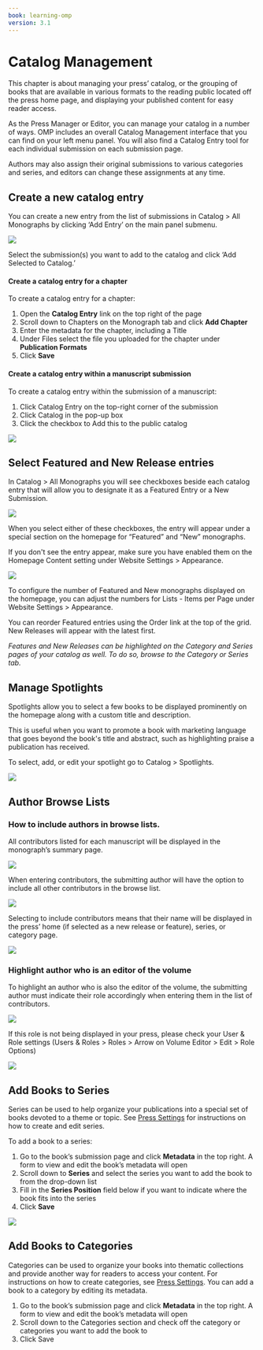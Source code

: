 ```yaml
---
book: learning-omp
version: 3.1
---
```


# Catalog Management

This chapter is about managing your press’ catalog, or the grouping of books that are available in various formats to the reading public located off the press home page, and displaying your published content for easy reader access.

As the Press Manager or Editor, you can manage your catalog in a number of ways. OMP includes an overall Catalog Management interface that you can find on your left menu panel. You will also find a Catalog Entry tool for each individual submission on each submission page.

Authors may also assign their original submissions to various categories and series, and editors can change these assignments at any time.

## Create a new catalog entry

You can create a new entry from the list of submissions in Catalog > All Monographs by clicking ‘Add Entry’ on the main panel submenu.

![](./assets/learning_omp-catalog-managment_add-entry.png)

Select the submission(s) you want to add to the catalog and click ‘Add Selected to Catalog.’

#### Create a catalog entry for a chapter

To create a catalog entry for a chapter:
1. Open the **Catalog Entry** link on the top right of the page
2. Scroll down to Chapters on the Monograph tab and click **Add Chapter**
3. Enter the metadata for the chapter, including a Title
4. Under Files select the file you uploaded for the chapter under **Publication Formats**
5. Click **Save**

#### Create a catalog entry within a manuscript submission

To create a catalog entry within the submission of a manuscript:
1. Click Catalog Entry on the top-right corner of the submission
2. Click Catalog in the pop-up box
3. Click the checkbox to Add this to the public catalog

![](./assets/learning_omp-catalog-managment_catalog-entry.png)

## Select Featured and New Release entries

In Catalog > All Monographs you will see checkboxes beside each catalog entry that will allow you to designate it as a Featured Entry or a New Submission.

![](./assets/learning_omp-catalog-managment_feat-monograph.png)

When you select either of these checkboxes, the entry will appear under a special section on the homepage for “Featured” and “New” monographs.

If you don't see the entry appear, make sure you have enabled them on the Homepage Content setting under Website Settings > Appearance.

![](./assets/learning_omp-catalog-managment_homepage-content.png)

To configure the number of Featured and New monographs displayed on the homepage, you can adjust the numbers for Lists - Items per Page under Website Settings > Appearance.

You can reorder Featured entries using the Order link at the top of the grid. New Releases will appear with the latest first.

*Features and New Releases can be highlighted on the Category and Series pages of your catalog as well. To do so, browse to the Category or Series tab.*

## Manage Spotlights

Spotlights allow you to select a few books to be displayed prominently on the homepage along with a custom title and description.

This is useful when you want to promote a book with marketing language that goes beyond the book's title and abstract, such as highlighting praise a publication has received.

To select, add, or edit your spotlight go to Catalog > Spotlights.

![](./assets/learning_omp-catalog-managment_add-spotlight.png)

## Author Browse Lists

### How to include authors in browse lists.

All contributors listed for each manuscript will be displayed in the monograph’s summary page.

![](./assets/learning_omp-catalog-managment_auth-contrib1.png)

When entering contributors, the submitting author will have the option to include all other contributors in the browse list.

![](./assets/learning_omp-catalog-managment_auth-contrib2.png)

Selecting to include contributors means that their name will be displayed in the press’ home (if selected as a new release or feature), series, or category page.

![](./assets/learning_omp-catalog-managment_new-release.png)

### Highlight author who is an editor of the volume

To highlight an author who is also the editor of the volume, the submitting author must indicate their role accordingly when entering them in the list of contributors.

![](./assets/learning_omp-catalog_managment-contributor_role.png)

If this role is not being displayed in your press, please check your User & Role settings (Users & Roles > Roles > Arrow on Volume Editor > Edit > Role Options)

![](./assets/learning_omp-catalog_managment-role_options.png)

## Add Books to Series

Series can be used to help organize your publications into a special set of books devoted to a theme or topic. See [Press Settings](./press-setup.md#press-settings) for instructions on how to create and edit series.

To add a book to a series:

1. Go to the book’s submission page and click **Metadata** in the top right. A form to view and edit the book’s metadata will open
2. Scroll down to **Series** and select the series you want to add the book to from the drop-down list
3. Fill in the **Series Position** field below if you want to indicate where the book fits into the series
4. Click **Save**

![](./assets/learning_omp-catalog_managment-series.png)

## Add Books to Categories

Categories can be used to organize your books into thematic collections and provide another way for readers to access your content. For instructions on how to create categories, see [Press Settings](./press-setup.md#press-settings). You can add a book to a category by editing its metadata.

1. Go to the book’s submission page and click **Metadata** in the top right. A form to view and edit the book’s metadata will open
2. Scroll down to the Categories section and check off the category or categories you want to add the book to
3. Click Save
